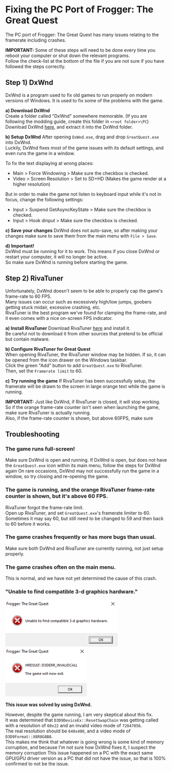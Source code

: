 # Fixing the PC Port of Frogger: The Great Quest
The PC port of Frogger: The Great Quest has many issues relating to the framerate including crashes.

**IMPORTANT:** Some of these steps will need to be done every time you reboot your computer or shut down the relevant programs.  
Follow the check-list at the bottom of the file if you are not sure if you have followed the steps correctly.

## Step 1) DxWnd
DxWnd is a program used to fix old games to run properly on modern versions of Windows.
It is used to fix some of the problems with the game.

**a) Download DxWnd**  
Create a folder called "DxWnd" somewhere memorable. (If you are following the modding guide, create this folder in `<root folder>\PC`)  
Download DxWnd [here](https://sourceforge.net/projects/dxwnd/), and extract it into the DxWnd folder.  

**b) Setup DxWnd**
After opening `DxWnd.exe`, drag and drop `GreatQuest.exe` into DxWnd.  
Luckily, DxWnd fixes most of the game issues with its default settings, and even runs the game in a window.  

To fix the text displaying at wrong places:
- Main > Force Windowing > Make sure the checkbox is checked.
- Video > Screen Resolution > Set to SD+HD (Makes the game render at a higher resolution)

But in order to make the game not listen to keyboard input while it's not in focus, change the following settings:
- Input > Suspend GetAsyncKeyState > Make sure the checkbox is checked.
- Input > Hook dinput > Make sure the checkbox is checked.

**c) Save your changes**
DxWnd does not auto-save, so after making your changes make sure to save them from the main menu with `File > Save`.  

**d) Important!**  
DxWnd must be running for it to work. This means if you close DxWnd or restart your computer, it will no longer be active.  
So make sure DxWnd is running before starting the game.  

## Step 2) RivaTuner
Unfortunately, DxWnd doesn't seem to be able to properly cap the game's frame-rate to 60 FPS.  
Many issues can occur such as excessively high/low jumps, goobers getting stuck midair, excessive crashing, etc.  
RivaTuner is the best program we've found for clamping the frame-rate, and it even comes with a nice on-screen FPS indicator.  

**a) Install RivaTuner**
Download RivaTuner [here](https://www.guru3d.com/download/rtss-rivatuner-statistics-server-download/) and install it.  
Be careful not to download it from other sources that pretend to be official but contain malware.  

**b) Configure RivaTuner for Great Quest**  
When opening RivaTuner, the RivaTuner window may be hidden. If so, it can be opened from the icon drawer on the Windows taskbar.  
Click the green "Add" button to add `GreatQuest.exe` to RivaTuner.  
Then, set the `Framerate limit` to 60.  

**c) Try running the game**
If RivaTuner has been successfully setup, the framerate will be drawn to the screen in large orange text while the game is running.  

**IMPORTANT:** Just like DxWnd, if RivaTuner is closed, it will stop working.  
So if the orange frame-rate counter isn't seen when launching the game, make sure RivaTuner is actually running.  
Also, if the frame-rate counter is shown, but above 60FPS, make sure 

## Troubleshooting
### The game runs full-screen!
Make sure DxWnd is open and running.
If DxWnd is open, but does not have the `GreatQuest.exe` icon within its main menu, follow the steps for DxWnd again
On rare occasions, DxWnd may not successfully run the game in a window, so try closing and re-opening the game.

### The game is running, and the orange RivaTuner frame-rate counter is shown, but it's above 60 FPS.
RivaTuner forgot the frame-rate limit.  
Open up RivaTuner, and set `GreatQuest.exe`'s framerate limiter to 60.  
Sometimes it may say 60, but still need to be changed to 59 and then back to 60 before it works.  

### The game crashes frequently or has more bugs than usual.
Make sure both DxWnd and RivaTuner are currently running, not just setup properly.  

### The game crashes often on the main menu.  
This is normal, and we have not yet determined the cause of this crash.  

### "Unable to find compatible 3-d graphics hardware."
![](./images/pc-3d-failure1.png)
![](./images/pc-3d-failure2.png)

**This issue was solved by using DxWnd.**  

However, despite the game running, I am very skeptical about this fix.  
It was determined that `D3D9DeviceEx::ResetSwapChain` was getting called with a resolution of `60x22` and an invalid video mode of `72047056`.  
The real resolution should be `640x480`, and a video mode of `D3D9Format::X8R8G8B8`.  
This makes me think that whatever is going wrong is some kind of memory corruption, and because I'm not sure how DxWnd fixes it, I suspect the memory corruption 
This issue happened on a PC with the exact same GPU/GPU driver version as a PC that did not have the issue, so that is 100% confirmed to not be the issue.  
